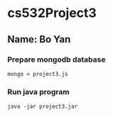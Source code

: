 # cs532Project3
## Name: Bo Yan

### Prepare mongodb database

    mongo < project3.js
    
### Run java program

    java -jar project3.jar
